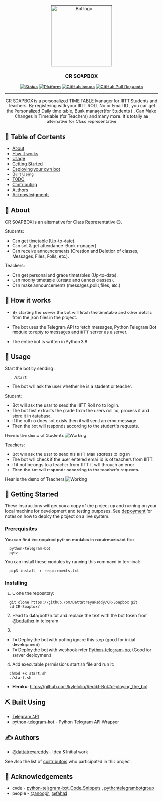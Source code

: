 <p align="center">
  <a href="" rel="noopener">
 <img width=200px height=200px src="https://raw.githubusercontent.com/DattatreyaReddy/datta_repo/master/CR_ALT_LOGO.jpg?token=AOABVVCATGPHLKQIM4EOMK27HK5LS" alt="Bot logo"></a>
</p>

<h3 align="center">CR SOAPBOX</h3>

<div align="center">

[![Status](https://img.shields.io/badge/status-active-success.svg)]()
[![Platform](https://img.shields.io/badge/platform-reddit-orange.svg)](https://t.me/CR_ALT_BOT)
[![GitHub Issues](https://img.shields.io/github/issues/helloworld-iiitt/CR-Soapbox)](https://github.com/helloworld-iiitt/CR-Soapbox/issues)
[![GitHub Pull Requests](https://img.shields.io/github/issues-pr/helloworld-iiitt/CR-Soapbox)](https://github.com/helloworld-iiitt/CR-Soapbox/pulls)

</div>

---

<p align="center">  CR SOAPBOX is a personalized TIME TABLE Manager for IIITT Students and Teachers. 
By registering with your IIITT ROLL No or Email ID , you can get the Personalized 
Daily time table, Bunk manager(for Students ) , Can Make Changes in Timetable (for Teachers) 
and many more. It's totally an alternative for Class representative
    <br> 
</p>

## 📝 Table of Contents

- [About](#about)
- [How it works](#working)
- [Usage](#usage)
- [Getting Started](#getting_started)
- [Deploying your own bot](#deployment)
- [Built Using](#built_using)
- [TODO](../TODO.md)
- [Contributing](../CONTRIBUTING.md)
- [Authors](#authors)
- [Acknowledgments](#acknowledgement)

## 🧐 About <a name = "about"></a>

CR SOAPBOX is an alternative for Class Representative 😉.

Students:

- Can get timetable (Up-to-date).
- Can set & get attendance (Bunk manager).
- Can receive announcements (Creation and Deletion of classes, Messages, Files, Polls, etc.).

Teachers:

- Can get personal and grade timetables (Up-to-date).
- Can modify timetable (Create and Cancel classes).
- Can make announcements (messages,polls,files, etc.)

## 💭 How it works <a name = "working"></a>

- By starting the server the bot will fetch the timetable and other details from the json files in the project.

- The bot uses the Telegram API to fetch messages, Python Telegram Bot module to reply to messages and IIITT server as a server.

- The entire bot is written in Python 3.8

## 🎈 Usage <a name = "usage"></a>

Start the bot by sending :

```
    /start
```

- The bot will ask the user whether he is a student or teacher.

Student:

- Bot will ask the user to send the IIITT Roll no to log in.
- The bot first extracts the grade from the users roll no, process it and store it in database.
- if the roll no does not exists then it will send an error message.
- Then the bot will responds according to the student's requests.

Here is the demo of Students
![Working](https://media.giphy.com/media/20NLMBm0BkUOwNljwv/giphy.gif)

Teachers:

- Bot will ask the user to send his IIITT Mail address to log in.
- The bot will check if the user entered email id is of teachers from IIITT.
- if it not belongs to a teacher from IIITT it will through an error
- Then the bot will responds according to the teacher's requests.

Hear is the demo of Teachers
![Working](https://media.giphy.com/media/20NLMBm0BkUOwNljwv/giphy.gif)

## 🏁 Getting Started <a name = "getting_started"></a>

These instructions will get you a copy of the project up and running on your local machine for development and testing purposes. See [deployment](#deployment) for notes on how to deploy the project on a live system.

### Prerequisites

You can find the required python modules in requirments.txt file:

```
  python-telegram-bot
  pytz
```

You can install these modules by running this command in terminal:

```
  pip3 install -r requirements.txt
```

### **Installing**
1. Clone the repository:

```
  git clone https://github.com/DattatreyaReddy/CR-Soapbox.git
  cd CR-Soapbox/
```
2. Head to data/bottkn.txt and replace the text with the bot token from [@botfather](https://core.telegram.org/bots#6-botfather) in telegram

3. 
- To Deploy the bot with polling ignore this step (good for initial development)
- To Deploy the bot with webhook refer [Python-telegram-bot](https://github.com/python-telegram-bot/python-telegram-bot/wiki/Webhooks) (Good for server deployment)

4. Add executable permissions start.sh file and run it:
```
  chmod +x start.sh
  ./start.sh
```

- **Heroku**: https://github.com/kylelobo/Reddit-Bot#deploying_the_bot

## ⛏️ Built Using <a name = "built_using"></a>

- [Telegram API](https://core.telegram.org/bots)
- [python-telegram-bot](https://python-telegram-bot.readthedocs.io/en/stable/) - Python Telegram API Wrapper

## ✍️ Authors <a name = "authors"></a>

- [@dattatreyareddy](https://github.com/DattatreyaReddy) - Idea & Initial work

See also the list of [contributors](https://github.com/helloworld-iiitt/CR-Soapbox/graphs/contributors) who participated in this project.

## 🎉 Acknowledgements <a name = "acknowledgement"></a>

- code - [python-telegram-bot_Code_Snippets](https://github.com/python-telegram-bot/python-telegram-bot/wiki/Code-snippets) , [pythontelegrambotgroup](https://t.me/pythontelegrambotgroup)
- people - [@anoopjt](https://github.com/anoopjt), [@fahad](https://github.com/fahad-israr)